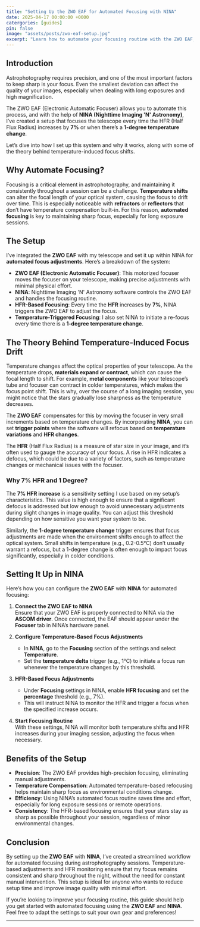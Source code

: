```yaml
---
title: "Setting Up the ZWO EAF for Automated Focusing with NINA"
date: 2025-04-17 00:00:00 +0000
catergories: [guides]
pin: false
image: "assets/posts/zwo-eaf-setup.jpg"
excerpt: "Learn how to automate your focusing routine with the ZWO EAF, using NINA for temperature-driven adjustments and focus re-calibration based on HFR."
---
```


## Introduction

Astrophotography requires precision, and one of the most important factors to keep sharp is your focus. Even the smallest deviation can affect the quality of your images, especially when dealing with long exposures and high magnification.

The ZWO EAF (Electronic Automatic Focuser) allows you to automate this process, and with the help of **NINA (Nighttime Imaging 'N' Astronomy)**, I’ve created a setup that focuses the telescope every time the HFR (Half Flux Radius) increases by **7%** or when there’s a **1-degree temperature change**.

Let’s dive into how I set up this system and why it works, along with some of the theory behind temperature-induced focus shifts.

## Why Automate Focusing?

Focusing is a critical element in astrophotography, and maintaining it consistently throughout a session can be a challenge. **Temperature shifts** can alter the focal length of your optical system, causing the focus to drift over time. This is especially noticeable with **refractors** or **reflectors** that don’t have temperature compensation built-in. For this reason, **automated focusing** is key to maintaining sharp focus, especially for long exposure sessions.

## The Setup

I’ve integrated the **ZWO EAF** with my telescope and set it up within NINA for **automated focus adjustments**. Here’s a breakdown of the system:

- **ZWO EAF (Electronic Automatic Focuser)**: This motorized focuser moves the focuser on your telescope, making precise adjustments with minimal physical effort.
- **NINA**: Nighttime Imaging 'N' Astronomy software controls the ZWO EAF and handles the focusing routine.
- **HFR-Based Focusing**: Every time the **HFR** increases by **7%**, NINA triggers the ZWO EAF to adjust the focus.
- **Temperature-Triggered Focusing**: I also set NINA to initiate a re-focus every time there is a **1-degree temperature change**.

## The Theory Behind Temperature-Induced Focus Drift

Temperature changes affect the optical properties of your telescope. As the temperature drops, **materials expand or contract**, which can cause the focal length to shift. For example, **metal components** like your telescope’s tube and focuser can contract in colder temperatures, which makes the focus point shift. This is why, over the course of a long imaging session, you might notice that the stars gradually lose sharpness as the temperature decreases.

The **ZWO EAF** compensates for this by moving the focuser in very small increments based on temperature changes. By incorporating **NINA**, you can set **trigger points** where the software will refocus based on **temperature variations** and **HFR changes**.

The **HFR** (Half Flux Radius) is a measure of star size in your image, and it’s often used to gauge the accuracy of your focus. A rise in HFR indicates a defocus, which could be due to a variety of factors, such as temperature changes or mechanical issues with the focuser.

### Why 7% HFR and 1 Degree?

The **7% HFR increase** is a sensitivity setting I use based on my setup’s characteristics. This value is high enough to ensure that a significant defocus is addressed but low enough to avoid unnecessary adjustments during slight changes in image quality. You can adjust this threshold depending on how sensitive you want your system to be.

Similarly, the **1-degree temperature change** trigger ensures that focus adjustments are made when the environment shifts enough to affect the optical system. Small shifts in temperature (e.g., 0.2-0.5°C) don’t usually warrant a refocus, but a 1-degree change is often enough to impact focus significantly, especially in colder conditions.

## Setting It Up in NINA

Here’s how you can configure the **ZWO EAF** with **NINA** for automated focusing:

1. **Connect the ZWO EAF to NINA**  
   Ensure that your ZWO EAF is properly connected to NINA via the **ASCOM driver**. Once connected, the EAF should appear under the **Focuser** tab in NINA’s hardware panel.

2. **Configure Temperature-Based Focus Adjustments**  
   - In **NINA**, go to the **Focusing** section of the settings and select **Temperature**.
   - Set the **temperature delta** trigger (e.g., 1°C) to initiate a focus run whenever the temperature changes by this threshold.

3. **HFR-Based Focus Adjustments**  
   - Under **Focusing** settings in NINA, enable **HFR focusing** and set the **percentage** threshold (e.g., 7%).
   - This will instruct NINA to monitor the HFR and trigger a focus when the specified increase occurs.

4. **Start Focusing Routine**  
   With these settings, NINA will monitor both temperature shifts and HFR increases during your imaging session, adjusting the focus when necessary.

## Benefits of the Setup

- **Precision**: The ZWO EAF provides high-precision focusing, eliminating manual adjustments.
- **Temperature Compensation**: Automated temperature-based refocusing helps maintain sharp focus as environmental conditions change.
- **Efficiency**: Using NINA’s automated focus routine saves time and effort, especially for long exposure sessions or remote operations.
- **Consistency**: The HFR-based focusing ensures that your stars stay as sharp as possible throughout your session, regardless of minor environmental changes.

## Conclusion

By setting up the **ZWO EAF** with **NINA**, I’ve created a streamlined workflow for automated focusing during astrophotography sessions. Temperature-based adjustments and HFR monitoring ensure that my focus remains consistent and sharp throughout the night, without the need for constant manual intervention. This setup is ideal for anyone who wants to reduce setup time and improve image quality with minimal effort.

If you’re looking to improve your focusing routine, this guide should help you get started with automated focusing using the **ZWO EAF** and **NINA**. Feel free to adapt the settings to suit your own gear and preferences!

---
